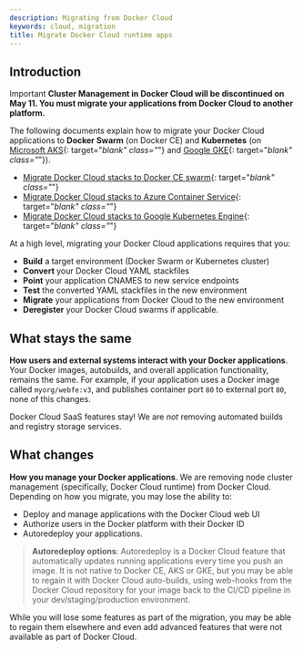 ```yaml
---
description: Migrating from Docker Cloud
keywords: cloud, migration
title: Migrate Docker Cloud runtime apps
---
```


## Introduction

<span class="badge badge-warning">Important</span>  **Cluster Management in Docker Cloud will be discontinued on May 11. You must migrate your applications from Docker Cloud to another platform.**

The following documents explain how to migrate your Docker Cloud applications to **Docker Swarm** (on Docker CE) and **Kubernetes** (on [Microsoft AKS](https://azure.microsoft.com/en-us/free/){: target="_blank" class="_"}
and [Google GKE](https://cloud.google.com/free/){: target="_blank" class="_"}).

- [Migrate Docker Cloud stacks to Docker CE swarm](cloud-to-swarm){: target="_blank" class="_"}
- [Migrate Docker Cloud stacks to Azure Container Service](cloud-to-kube-aks){: target="_blank" class="_"}
- [Migrate Docker Cloud stacks to Google Kubernetes Engine](cloud-to-kube-gke){: target="_blank" class="_"}

At a high level, migrating your Docker Cloud applications requires that you:

- **Build** a target environment (Docker Swarm or Kubernetes cluster)
- **Convert** your Docker Cloud YAML stackfiles
- **Point** your application CNAMES to new service endpoints
- **Test** the converted YAML stackfiles in the new environment
- **Migrate** your applications from Docker Cloud to the new environment
- **Deregister** your Docker Cloud swarms if applicable.

## What stays the same

**How users and external systems interact with your Docker applications**. Your Docker images, autobuilds, and overall application functionality, remains the same. For example, if your application uses a Docker image called `myorg/webfe:v3`, and publishes container port `80` to external port `80`, none of this changes.

Docker Cloud SaaS features stay! We are _not_ removing automated builds and registry storage services.

## What changes

**How you manage your Docker applications**. We are removing node cluster management (specifically, Docker Cloud runtime) from Docker Cloud. Depending on how you migrate, you may lose the ability to:

- Deploy and manage applications with the Docker Cloud web UI
- Authorize users in the Docker platform with their Docker ID
- Autoredeploy your applications.

> **Autoredeploy options**: Autoredeploy is a Docker Cloud feature that automatically updates running applications every time you push an image. It is not native to Docker CE, AKS or GKE, but you may be able to regain it with Docker Cloud auto-builds, using web-hooks from the Docker Cloud repository for your image back to the CI/CD pipeline in your dev/staging/production environment.

While you will lose some features as part of the migration, you may be able to regain them elsewhere and even add advanced features that were not available as part of Docker Cloud.
